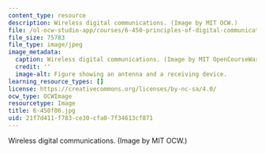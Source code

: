 ```yaml
---
content_type: resource
description: Wireless digital communications. (Image by MIT OCW.)
file: /ol-ocw-studio-app/courses/6-450-principles-of-digital-communications-i-fall-2006/21f7d411f783ce30cfa07f34613cf871_6-450f06.jpg
file_size: 75783
file_type: image/jpeg
image_metadata:
  caption: Wireless digital communications. (Image by MIT OpenCourseWare.)
  credit: ''
  image-alt: Figure showing an antenna and a receiving device.
learning_resource_types: []
license: https://creativecommons.org/licenses/by-nc-sa/4.0/
ocw_type: OCWImage
resourcetype: Image
title: 6-450f06.jpg
uid: 21f7d411-f783-ce30-cfa0-7f34613cf871
---
```

Wireless digital communications. (Image by MIT OCW.)